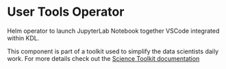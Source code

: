 # User Tools Operator

Helm operator to launch JupyterLab Notebook together VSCode integrated within KDL.

This component is part of a toolkit used to simplify the data scientists daily work.
For more details check out the [Science Toolkit documentation](https://konstellation-io.github.io/science-toolkit/)
